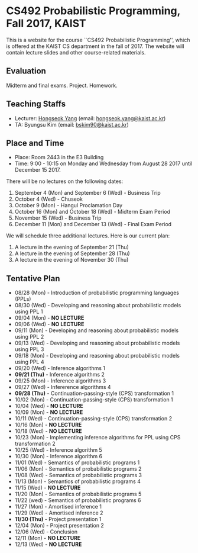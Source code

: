 # CS492 Probabilistic Programming, Fall 2017, KAIST 

This is a website for the course ``CS492 Probabilistic Programming'', which is offered 
at the KAIST CS department in the fall of 2017. The website will contain lecture slides
and other course-related materials.

## Evaluation

Midterm and final exams. Project. Homework.

## Teaching Staffs

* Lecturer: [Hongseok Yang](https://cs.kaist.ac.kr/people/view?idx=552&kind=faculty&menu=160) (email: hongseok.yang@kaist.ac.kr)
* TA: Byungsu Kim (email: bskim90@kaist.ac.kr)

## Place and Time

* Place: Room 2443 in the E3 Building
* Time: 9:00 - 10:15 on Monday and Wednesday from August 28 2017 until December 15 2017.

There will be no lectures on the following dates:
1. September 4 (Mon) and September 6 (Wed) - Business Trip
2. October 4 (Wed) - Chuseok
3. October 9 (Mon) - Hangul Proclamation Day
4. October 16 (Mon) and October 18 (Wed) - Midterm Exam Period
5. November 15 (Wed) - Business Trip
6. December 11 (Mon) and December 13 (Wed) - Final Exam Period

We will schedule three additional lectures. Here is our current plan:
1. A lecture in the evening of September 21 (Thu)
2. A lecture in the evening of September 28 (Thu)
3. A lecture in the evening of November 30 (Thu)

## Tentative Plan

* 08/28 (Mon) - Introduction of probabilistic programming languages (PPLs)
* 08/30 (Wed) - Developing and reasoning about probabilistic models using PPL 1
* 09/04 (Mon) - **NO LECTURE** 
* 09/06 (Wed) - **NO LECTURE**
* 09/11 (Mon) - Developing and reasoning about probabilistic models using PPL 2
* 09/13 (Wed) - Developing and reasoning about probabilistic models using PPL 3
* 09/18 (Mon) - Developing and reasoning about probabilistic models using PPL 4
* 09/20 (Wed) - Inference algorithms 1
* __**09/21 (Thu)**__ - Inference algorithms 2
* 09/25 (Mon) - Inference algorithms 3
* 09/27 (Wed) - Infererence algorithms 4
* __**09/28 (Thu)**__ - Continuation-passing-style (CPS) transformation 1
* 10/02 (Mon) - Continuation-passing-style (CPS) transformation 1
* 10/04 (Wed) - **NO LECTURE**
* 10/09 (Mon) - **NO LECTURE**
* 10/11 (Wed) - Continuation-passing-style (CPS) transformation 2
* 10/16 (Mon) - **NO LECTURE**
* 10/18 (Wed) - **NO LECTURE**
* 10/23 (Mon) - Implementing inference algorithms for PPL using CPS transformation 2
* 10/25 (Wed) - Inference algorithm 5
* 10/30 (Mon) - Inference algorithm 6
* 11/01 (Wed) - Semantics of probabilistic programs 1
* 11/06 (Mon) - Semantics of probabilistic programs 2
* 11/08 (Wed) - Semantics of probabilistic programs 3
* 11/13 (Mon) - Semantics of probabilistic programs 4
* 11/15 (Wed) - **NO LECTURE**
* 11/20 (Mon) - Semantics of probabilistic programs 5
* 11/22 (wed) - Semantics of probabilistic programs 6
* 11/27 (Mon) - Amortised inference 1
* 11/29 (Wed) - Amortised inference 2
* __**11/30 (Thu)**__ - Project presentation 1
* 12/04 (Mon) - Project presentation 2
* 12/06 (Wed) - Conclusion
* 12/11 (Mon) - **NO LECTURE**
* 12/13 (Wed) - **NO LECTURE**
